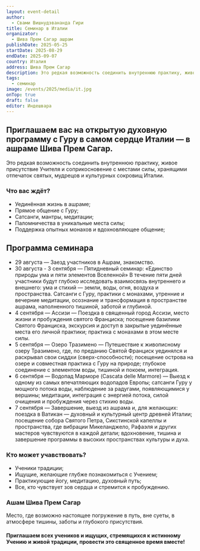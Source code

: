 ```yaml
---
layout: event-detail
author:
  - Свами Вишнудэвананда Гири
title: Семинар в Италии
organizator:
  - Шива Прем Сагар ашрам
publishDate: 2025-05-25
startDate: 2025-08-29
endDate: 2025-09-07
country: Италия
address: Шива Прем Сагар
description: Это редкая возможность соединить внутреннюю практику, живое присутствие Учителя и соприкосновение с местами силы, хранящими отпечаток святых, мудрецов и культурных сокровищ Италии.
tags:
  - семинар
image: /events/2025/media/it.jpg
onTop: true
draft: false
editor: Индешвара
---
```


## Приглашаем вас на открытую духовную программу с Гуру в самом сердце Италии — в ашраме Шива Прем Сагар.

Это редкая возможность соединить внутреннюю практику, живое присутствие Учителя и соприкосновение с местами силы, хранящими отпечаток святых, мудрецов и культурных сокровищ Италии.

### Что вас ждёт?

- Уединённая жизнь в ашраме;
- Прямое общение с Гуру;
- Сатсанги, мантры, медитации;
- Паломничества в уникальные места силы;
- Поддержка опытных монахов и вдохновляющее общение;

## Программа семинара

- 29 августа — Заезд участников в Ашрам, знакомство.
- 30 августа - 3 сентября — Пятидневный семинар: «Единство природы ума и пяти элементов Вселенной»
В течение пяти дней участники будут глубоко исследовать взаимосвязь внутреннего и внешнего: ума и стихий — земли, воды, огня, воздуха и пространства.
Сатсанги с Гуру, практики с монахами, утренние и вечерние медитации, осознание и трансформация в пространстве ашрама, наполненного тишиной, заботой и глубиной.
- 4 сентября — Ассизи — Поездка в священный город Ассизи, место жизни и пробуждения святого Франциска; посещение базилики Святого Франциска, экскурсия и доступ в закрытые уединённые места его личной практики; практика с монахами в этом месте силы.
- 5 сентября — Озеро Тразимено — Путешествие к живописному озеру Тразимено, где, по преданию Святой Франциск уединялся и раскрывал свои сиддхи (сверх-способности); посещение острова на озере и совместная практика с Гуру на природе; глубокое соединение с элементом воды, тишиной и покоем, интеграция.
- 6 сентября — Водопад Марморе (Cascata delle Marmore) — Выезд к одному из самых впечатляющих водопадов Европы; сатсанги Гуру у мощного потока воды, наблюдение за радугами, появляющимися у вершины; медитации, интеграция с энергией потока, силой очищения и пробуждения через стихию воды.
- 7 сентября — Завершение, выезд из ашрама и, для желающих: поездка в Ватикан — духовный и культурный центр древней Италии; посещение собора Святого Петра, Сикстинской капеллы и пространства, где вибрации Микеланджело, Рафаэля и других мастеров чувствуются в каждой детали; вдохновение, тишина и завершение программы в высоких пространствах культуры и духа.

### Кто может учавствовать?

- Ученики традиции;
- Ищущие, желающие глубже познакомиться с Учением;
- Практикующие йогу, медитацию, духовный путь;
- Все, кто чувствует зов сердца и стремится к пробуждению.

### Ашам Шива Прем Сагар
Место, где возможно настоящее погружение в путь, вне суеты, в атмосфере тишины, заботы и глубокого присутствия.

#### Приглашаем всех учеников и ищущих, стремящихся к истинному Учению и живой традиции, провести это священное время вместе!